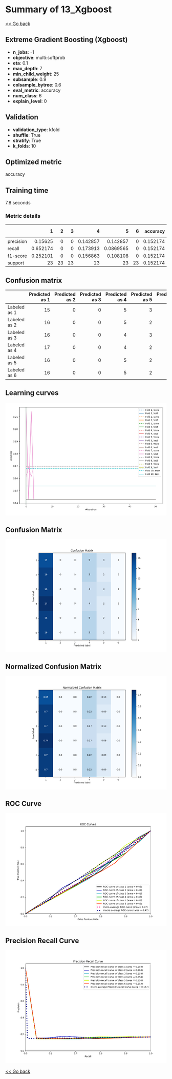 # Summary of 13_Xgboost

[<< Go back](../README.md)


## Extreme Gradient Boosting (Xgboost)
- **n_jobs**: -1
- **objective**: multi:softprob
- **eta**: 0.1
- **max_depth**: 7
- **min_child_weight**: 25
- **subsample**: 0.9
- **colsample_bytree**: 0.6
- **eval_metric**: accuracy
- **num_class**: 6
- **explain_level**: 0

## Validation
 - **validation_type**: kfold
 - **shuffle**: True
 - **stratify**: True
 - **k_folds**: 10

## Optimized metric
accuracy

## Training time

7.8 seconds

### Metric details
|           |         1 |   2 |   3 |         4 |          5 |   6 |   accuracy |   macro avg |   weighted avg |   logloss |
|:----------|----------:|----:|----:|----------:|-----------:|----:|-----------:|------------:|---------------:|----------:|
| precision |  0.15625  |   0 |   0 |  0.142857 |  0.142857  |   0 |   0.152174 |   0.0736607 |      0.0736607 |   1.79204 |
| recall    |  0.652174 |   0 |   0 |  0.173913 |  0.0869565 |   0 |   0.152174 |   0.152174  |      0.152174  |   1.79204 |
| f1-score  |  0.252101 |   0 |   0 |  0.156863 |  0.108108  |   0 |   0.152174 |   0.0861786 |      0.0861786 |   1.79204 |
| support   | 23        |  23 |  23 | 23        | 23         |  23 |   0.152174 | 138         |    138         |   1.79204 |


## Confusion matrix
|              |   Predicted as 1 |   Predicted as 2 |   Predicted as 3 |   Predicted as 4 |   Predicted as 5 |   Predicted as 6 |
|:-------------|-----------------:|-----------------:|-----------------:|-----------------:|-----------------:|-----------------:|
| Labeled as 1 |               15 |                0 |                0 |                5 |                3 |                0 |
| Labeled as 2 |               16 |                0 |                0 |                5 |                2 |                0 |
| Labeled as 3 |               16 |                0 |                0 |                4 |                3 |                0 |
| Labeled as 4 |               17 |                0 |                0 |                4 |                2 |                0 |
| Labeled as 5 |               16 |                0 |                0 |                5 |                2 |                0 |
| Labeled as 6 |               16 |                0 |                0 |                5 |                2 |                0 |

## Learning curves
![Learning curves](learning_curves.png)
## Confusion Matrix

![Confusion Matrix](confusion_matrix.png)


## Normalized Confusion Matrix

![Normalized Confusion Matrix](confusion_matrix_normalized.png)


## ROC Curve

![ROC Curve](roc_curve.png)


## Precision Recall Curve

![Precision Recall Curve](precision_recall_curve.png)



[<< Go back](../README.md)
